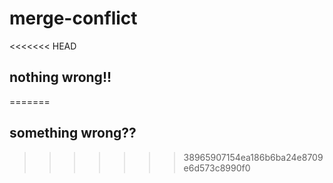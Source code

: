 # merge-conflict

<<<<<<< HEAD
## nothing wrong!!
=======
## something wrong??
>>>>>>> 38965907154ea186b6ba24e8709e6d573c8990f0
